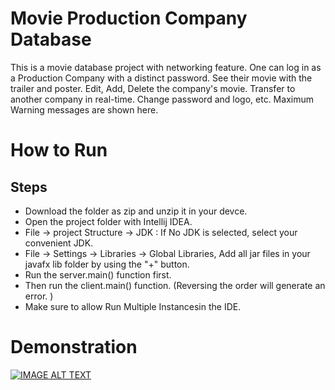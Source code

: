 # Movie Production Company Database
 This is a movie database project with networking feature. One can log in as a Production Company with a distinct password. See their movie with the trailer and poster. Edit, Add, Delete the company's movie. Transfer to another company in real-time. Change password and logo, etc. Maximum Warning messages are shown here.
# How to Run
## Steps
- Download the folder as zip and unzip it in your devce.
- Open the project folder with Intellij IDEA.
- File -> project Structure -> JDK : If No JDK is selected, select your convenient JDK.
- File -> Settings -> Libraries -> Global Libraries, Add all jar files in your javafx lib folder by using the "+" button.
- Run the server.main() function first.
- Then run the client.main() function. (Reversing the order will generate an error. )
- Make sure to allow Run Multiple Instancesin the IDE.
# Demonstration
[![IMAGE ALT TEXT](http://img.youtube.com/vi/YOUTUBE_VIDEO_ID_HERE/0.jpg)](http://www.youtube.com/watch?v=https://youtu.be/Odggq4rVIAw "Video Title")
